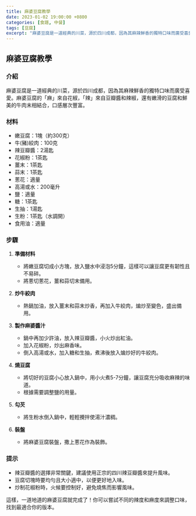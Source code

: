```yaml
---
title: 麻婆豆腐教學
date: 2023-01-02 19:00:00 +0800
categories: [食譜, 中餐]
tags: [豆腐] 
excerpt: "麻婆豆腐是一道經典的川菜，源於四川成都，因為其麻辣鮮香的獨特口味而廣受喜愛"
---
```


## 麻婆豆腐教學

### 介紹
麻婆豆腐是一道經典的川菜，源於四川成都，因為其麻辣鮮香的獨特口味而廣受喜愛。麻婆豆腐的「麻」來自花椒，「辣」來自豆瓣醬和辣椒，還有嫩滑的豆腐和鮮美的牛肉末相結合，口感層次豐富。

### 材料
- 嫩豆腐：1塊（約300克）
- 牛(豬)絞肉：100克
- 辣豆瓣醬：2湯匙
- 花椒粉：1茶匙
- 薑末：1茶匙
- 蒜末：1茶匙
- 蔥花：適量
- 高湯或水：200毫升
- 鹽：適量
- 糖：1茶匙
- 生抽：1湯匙
- 生粉：1茶匙（水調開）
- 食用油：適量

### 步驟

1. **準備材料**  
   - 將嫩豆腐切成小方塊，放入鹽水中浸泡5分鐘，這樣可以讓豆腐更有韌性且不易碎。
   - 將蔥切蔥花，薑和蒜切末備用。

2. **炒牛絞肉**  
   - 熱鍋加油，放入薑末和蒜末炒香，再加入牛絞肉，煸炒至變色，盛出備用。

3. **製作麻婆醬汁**  
   - 鍋中再加少許油，放入辣豆瓣醬，小火炒出紅油。
   - 加入花椒粉，炒出麻香味。
   - 倒入高湯或水，加入糖和生抽，煮沸後放入煸炒好的牛絞肉。

4. **燒豆腐**  
   - 將切好的豆腐小心放入鍋中，用小火煮5-7分鐘，讓豆腐充分吸收麻辣的味道。
   - 根據需要調整鹽的用量。

5. **勾芡**  
   - 將生粉水倒入鍋中，輕輕攪拌使湯汁濃稠。

6. **裝盤**  
   - 將麻婆豆腐裝盤，撒上蔥花作為裝飾。

### 提示
- 辣豆瓣醬的選擇非常關鍵，建議使用正宗的四川辣豆瓣醬來提升風味。
- 豆腐切塊時要均勻且大小適中，以便更好地入味。
- 炒制花椒粉時，火候要控制好，避免燒焦而影響風味。

這樣，一道地道的麻婆豆腐就完成了！你可以嘗試不同的辣度和麻度來調整口味，找到最適合你的版本。
